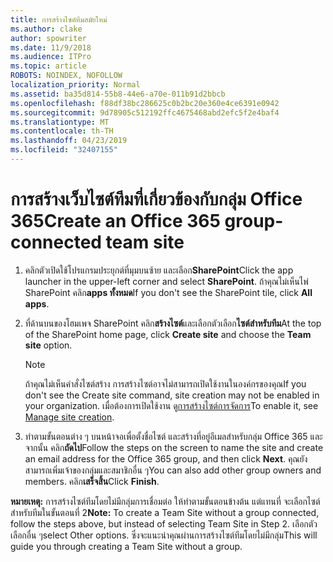 ```yaml
---
title: การสร้างไซต์ทีมสมัยใหม่
ms.author: clake
author: spowriter
ms.date: 11/9/2018
ms.audience: ITPro
ms.topic: article
ROBOTS: NOINDEX, NOFOLLOW
localization_priority: Normal
ms.assetid: ba35d814-55b8-44e6-a70e-011b91d2bbcb
ms.openlocfilehash: f88df38bc286625c0b2bc20e360e4ce6391e0942
ms.sourcegitcommit: 9d78905c512192ffc4675468abd2efc5f2e4baf4
ms.translationtype: MT
ms.contentlocale: th-TH
ms.lasthandoff: 04/23/2019
ms.locfileid: "32407155"
---
```

# <a name="create-an-office-365-group-connected-team-site"></a><span data-ttu-id="e929d-102">การสร้างเว็บไซต์ทีมที่เกี่ยวข้องกับกลุ่ม Office 365</span><span class="sxs-lookup"><span data-stu-id="e929d-102">Create an Office 365 group-connected team site</span></span>

1. <span data-ttu-id="e929d-103">คลิกตัวเปิดใช้โปรแกรมประยุกต์ที่มุมบนซ้าย และเลือก**SharePoint**</span><span class="sxs-lookup"><span data-stu-id="e929d-103">Click the app launcher in the upper-left corner and select **SharePoint**.</span></span> <span data-ttu-id="e929d-104">ถ้าคุณไม่เห็นไพ่ SharePoint คลิก**apps ทั้งหมด**</span><span class="sxs-lookup"><span data-stu-id="e929d-104">If you don't see the SharePoint tile, click **All apps**.</span></span>
    
2. <span data-ttu-id="e929d-105">ที่ด้านบนของโฮมเพจ SharePoint คลิก**สร้างไซต์**และเลือกตัวเลือก**ไซต์สำหรับทีม**</span><span class="sxs-lookup"><span data-stu-id="e929d-105">At the top of the SharePoint home page, click **Create site** and choose the **Team site** option.</span></span> 
    
    > [!NOTE]
    > <span data-ttu-id="e929d-106">ถ้าคุณไม่เห็นคำสั่งไซต์สร้าง การสร้างไซต์อาจไม่สามารถเปิดใช้งานในองค์กรของคุณ</span><span class="sxs-lookup"><span data-stu-id="e929d-106">If you don't see the Create site command, site creation may not be enabled in your organization.</span></span> <span data-ttu-id="e929d-107">เมื่อต้องการเปิดใช้งาน ดู[การสร้างไซต์การจัดการ](https://go.microsoft.com/fwlink/?linkid=2009644)</span><span class="sxs-lookup"><span data-stu-id="e929d-107">To enable it, see [Manage site creation](https://go.microsoft.com/fwlink/?linkid=2009644).</span></span> 
  
3. <span data-ttu-id="e929d-108">ทำตามขั้นตอนต่าง ๆ บนหน้าจอเพื่อตั้งชื่อไซต์ และสร้างที่อยู่อีเมลสำหรับกลุ่ม Office 365 และจากนั้น คลิก**ถัดไป**</span><span class="sxs-lookup"><span data-stu-id="e929d-108">Follow the steps on the screen to name the site and create an email address for the Office 365 group, and then click **Next**.</span></span> <span data-ttu-id="e929d-109">คุณยังสามารถเพิ่มเจ้าของกลุ่มและสมาชิกอื่น ๆ</span><span class="sxs-lookup"><span data-stu-id="e929d-109">You can also add other group owners and members.</span></span> <span data-ttu-id="e929d-110">คลิก**เสร็จสิ้น**</span><span class="sxs-lookup"><span data-stu-id="e929d-110">Click **Finish**.</span></span>
  
 <span data-ttu-id="e929d-111">**หมายเหตุ:** การสร้างไซต์ทีมโดยไม่มีกลุ่มการเชื่อมต่อ ให้ทำตามขั้นตอนข้างต้น แต่แทนที่ จะเลือกไซต์สำหรับทีมในขั้นตอนที่ 2</span><span class="sxs-lookup"><span data-stu-id="e929d-111">**Note:** To create a Team Site without a group connected, follow the steps above, but instead of selecting Team Site in Step 2.</span></span> <span data-ttu-id="e929d-112">เลือกตัวเลือกอื่น ๆ</span><span class="sxs-lookup"><span data-stu-id="e929d-112">select Other options.</span></span> <span data-ttu-id="e929d-113">ซึ่งจะแนะนำคุณผ่านการสร้างไซต์ทีมโดยไม่มีกลุ่ม</span><span class="sxs-lookup"><span data-stu-id="e929d-113">This will guide you through creating a Team Site without a group.</span></span> 
    


